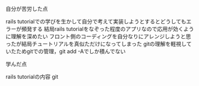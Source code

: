 自分が苦労した点


  rails tutorialでの学びを生かして自分で考えて実装しようとするとどうしてもエラーが頻発する
  結局rails tutorialをなぞった程度のアプリなので応用が効くように理解を深めたい
  フロント側のコーディングを自分なりにアレンジしようと思ったが結局チュートリアルを真似ただけになってしまった
  gitの理解を軽視していたためgitでの管理，git add -Aでしか積んでない


学んだ点


  rails tutorialの内容
  git